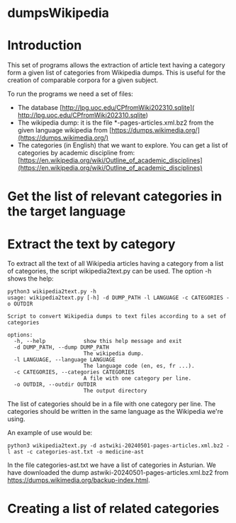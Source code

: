 # dumpsWikipedia

# Introduction

This set of programs allows the extraction of article text having a category form a given list of categories from Wikipedia dumps. This is useful for the creation of comparable corpora for a given subject.

To run the programs we need a set of files:

* The database  [http://lpg.uoc.edu/CPfromWiki202310.sqlite]( http://lpg.uoc.edu/CPfromWiki202310.sqlite)
* The wikipedia dump: it is the file *-pages-articles.xml.bz2 from the given language wikipedia from [https://dumps.wikimedia.org/](https://dumps.wikimedia.org/)
* The categories (in English) that we want to explore. You can get a list of categories by academic discipline from: [https://en.wikipedia.org/wiki/Outline_of_academic_disciplines](https://en.wikipedia.org/wiki/Outline_of_academic_disciplines)

# Get the list of relevant categories in the target language

# Extract the text by category

To extract all the text of all Wikipedia articles having a category from a list of categories, the script wikipedia2text.py can be used. The option -h shows the help:

```
python3 wikipedia2text.py -h
usage: wikipedia2text.py [-h] -d DUMP_PATH -l LANGUAGE -c CATEGORIES -o OUTDIR

Script to convert Wikipedia dumps to text files according to a set of categories

options:
  -h, --help            show this help message and exit
  -d DUMP_PATH, --dump DUMP_PATH
                        The wikipedia dump.
  -l LANGUAGE, --language LANGUAGE
                        The language code (en, es, fr ...).
  -c CATEGORIES, --categories CATEGORIES
                        A file with one category per line.
  -o OUTDIR, --outdir OUTDIR
                        The output directory
```

The list of categories should be in a file with one category per line. The categories should be written in the same language as the Wikipedia we're using. 

An example of use would be:

```python3 wikipedia2text.py -d astwiki-20240501-pages-articles.xml.bz2 -l ast -c categories-ast.txt -o medicine-ast```

In the file categories-ast.txt we have a list of categories in Asturian. We have downloaded the dump astwiki-20240501-pages-articles.xml.bz2 from  https://dumps.wikimedia.org/backup-index.html.

# Creating a list of related categories
